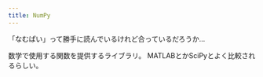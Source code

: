 ```yaml
---
title: NumPy
---
```


「なむぱい」って勝手に読んでいるけれど合っているだろうか...

数学で使用する関数を提供するライブラリ。
MATLABとかSciPyとよく比較されるらしい。
